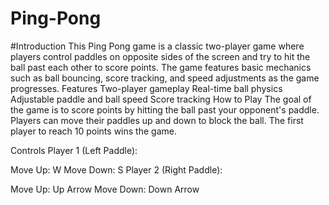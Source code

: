 # Ping-Pong
#Introduction
This Ping Pong game is a classic two-player game where players control paddles on opposite sides of the screen and try to hit the ball past each other to score points. The game features basic mechanics such as ball bouncing, score tracking, and speed adjustments as the game progresses.
Features
Two-player gameplay
Real-time ball physics
Adjustable paddle and ball speed
Score tracking
How to Play
The goal of the game is to score points by hitting the ball past your opponent's paddle. Players can move their paddles up and down to block the ball. The first player to reach 10 points wins the game.

Controls
Player 1 (Left Paddle):

Move Up: W
Move Down: S
Player 2 (Right Paddle):

Move Up: Up Arrow
Move Down: Down Arrow

